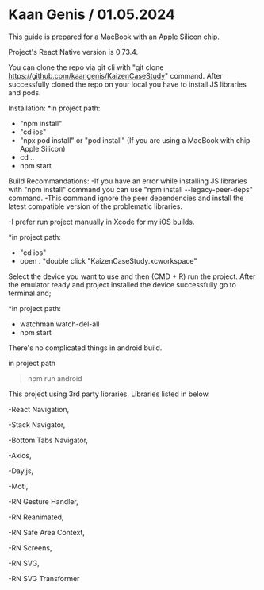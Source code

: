 # Kaan Genis / 01.05.2024

This guide is prepared for a MacBook with an Apple Silicon chip.

Project's React Native version is 0.73.4.

You can clone the repo via git cli with "git clone https://github.com/kaangenis/KaizenCaseStudy" command.
After successfully cloned the repo on your local you have to install JS libraries and pods.

Installation:
*in project path:

- "npm install"
- "cd ios"
- "npx pod install" or "pod install" (If you are using a MacBook with chip Apple Silicon)
- cd ..
- npm start

Build Recommandations:
-If you have an error while installing JS libraries with "npm install" command you can use "npm install --legacy-peer-deps" command.
-This command ignore the peer dependencies and install the latest compatible version of the problematic libraries.

-I prefer run project manually in Xcode for my iOS builds.

*in project path:
- "cd ios"
- open .
*double click "KaizenCaseStudy.xcworkspace"

Select the device you want to use and then (CMD + R) run the project.
After the emulator ready and project installed the device successfully go to terminal and;

*in project path:
- watchman watch-del-all
- npm start

There's no complicated things in android build.

in project path
>npm run android

This project using 3rd party libraries.
Libraries listed in below.

-React Navigation,

-Stack Navigator,

-Bottom Tabs Navigator,

-Axios,

-Day.js,

-Moti,

-RN Gesture Handler,

-RN Reanimated,

-RN Safe Area Context,

-RN Screens,

-RN SVG,

-RN SVG Transformer
